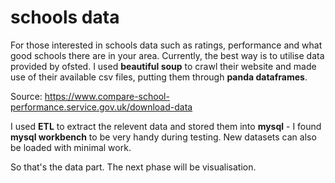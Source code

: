 # schools data
For those interested in schools data such as ratings, performance and what good schools there are in your area. Currently, the best way is to utilise data provided by ofsted. I used **beautiful soup** to crawl their website and made use of their available csv files, putting them through **panda dataframes**.

Source: https://www.compare-school-performance.service.gov.uk/download-data

I used **ETL** to extract the relevent data and stored them into **mysql** - I found **mysql workbench** to be very handy during testing. New datasets can also be loaded with minimal work.

So that's the data part. The next phase will be visualisation.

